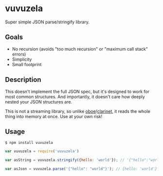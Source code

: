 vuvuzela
=========

Super simple JSON parse/stringify library.

Goals
-----

- No recursion (avoids "too much recursion" or "maximum call stack" errors)
- Simplicity
- Small footprint

Description
-----


This doesn't implement the full JSON spec, but it's designed to work for most common structures. And importantly, it doesn't care how deeply nested your JSON structures are.

This is not a streaming library, so unlike [oboe](https://github.com/jimhigson/oboe.js)/[clarinet](https://github.com/dscape/clarinet), it reads the whole thing into memory at once. Use at your own risk!

Usage
------

    $ npm install vuvuzela

```js
var vuvuzela = require('vuvuzela')

var asString = vuvuzela.stringify({hello: 'world'}); // '{"hello":"world"}'

var asJson = vuvuzela.parse('{"hello": "world"}'); // {hello: 'world'}

```